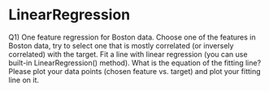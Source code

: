 # LinearRegression

Q1) One feature regression for Boston data.
Choose one of the features in Boston data, try to select one that is mostly correlated (or inversely correlated) with the target. Fit a line with linear regression (you can use built-in LinearRegression() method). What is the equation of the fitting line? Please plot your data points (chosen feature vs. target) and plot your fitting line on it.
